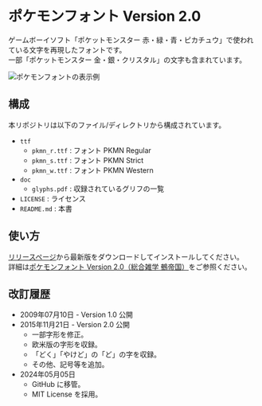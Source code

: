 # ポケモンフォント Version 2.0
ゲームボーイソフト「ポケットモンスター 赤・緑・青・ピカチュウ」で使われている文字を再現したフォントです。  
一部「ポケットモンスター 金・銀・クリスタル」の文字も含まれています。

![ポケモンフォントの表示例](https://nue2004.info/program/pkmn/strict.png "ポケモンフォントの表示例")


## 構成
本リポジトリは以下のファイル/ディレクトリから構成されています。
* `ttf`
	* `pkmn_r.ttf` : フォント PKMN Regular
	* `pkmn_s.ttf` : フォント PKMN Strict
	* `pkmn_w.ttf` : フォント PKMN Western
* `doc`
	* `glyphs.pdf` : 収録されているグリフの一覧
* `LICENSE` : ライセンス
* `README.md` : 本書


## 使い方
[リリースページ](https://github.com/nue-of-k/pkmn/releases)から最新版をダウンロードしてインストールしてください。  
詳細は[ポケモンフォント Version 2.0（総合雑学 鵺帝国）](https://nue2004.info/program/pkmn/)をご参照ください。


## 改訂履歴
* 2009年07月10日 - Version 1.0 公開
* 2015年11月21日 - Version 2.0 公開
	* 一部字形を修正。
	* 欧米版の字形を収録。
	* 「どく」「やけど」の「ど」の字を収録。
	* その他、記号等を追加。
* 2024年05月05日
	* GitHub に移管。
	* MIT License を採用。

